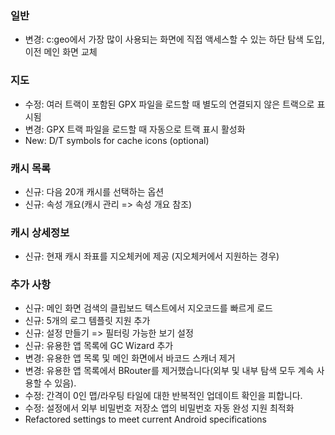 ### 일반
- 변경: c:geo에서 가장 많이 사용되는 화면에 직접 액세스할 수 있는 하단 탐색 도입, 이전 메인 화면 교체

### 지도
- 수정: 여러 트랙이 포함된 GPX 파일을 로드할 때 별도의 연결되지 않은 트랙으로 표시됨
- 변경: GPX 트랙 파일을 로드할 때 자동으로 트랙 표시 활성화
- New: D/T symbols for cache icons (optional)

### 캐시 목록
- 신규: 다음 20개 캐시를 선택하는 옵션
- 신규: 속성 개요(캐시 관리 => 속성 개요 참조)

### 캐시 상세정보
- 신규: 현재 캐시 좌표를 지오체커에 제공 (지오체커에서 지원하는 경우)

### 추가 사항
- 신규: 메인 화면 검색의 클립보드 텍스트에서 지오코드를 빠르게 로드
- 신규: 5개의 로그 템플릿 지원 추가
- 신규: 설정 만들기 => 필터링 가능한 보기 설정
- 신규: 유용한 앱 목록에 GC Wizard 추가
- 변경: 유용한 앱 목록 및 메인 화면에서 바코드 스캐너 제거
- 변경: 유용한 앱 목록에서 BRouter를 제거했습니다(외부 및 내부 탐색 모두 계속 사용할 수 있음).
- 수정: 간격이 0인 맵/라우팅 타일에 대한 반복적인 업데이트 확인을 피합니다.
- 수정: 설정에서 외부 비밀번호 저장소 앱의 비밀번호 자동 완성 지원 최적화
- Refactored settings to meet current Android specifications
